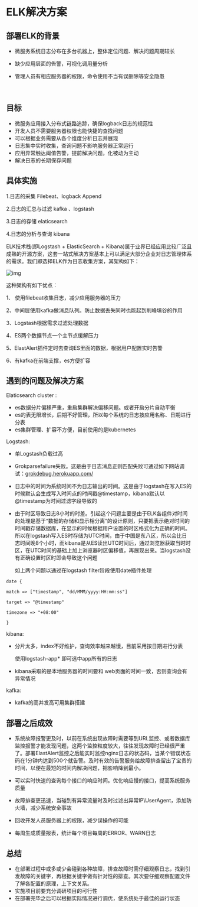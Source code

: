 # ELK解决方案

## 部署ELK的背景

- 微服务系统日志分布在多台机器上，整体定位问题、解决问题周期较长

- 缺少应用层面的告警，可视化调用量分析

- 管理人员有相应服务器的权限，命令使用不当有误删除等安全隐患

  ​         

## 目标

- 微服务应用接入分布式链路追踪，确保logback日志的规范性
- 开发人员不需要服务器权限也能快捷的查找问题
- 可以根据业务需要从各个维度分析日志并展现
- 日志集中实时收集，查询问题不影响服务器正常运行
- 应用异常触达阈值告警，提前解决问题，化被动为主动
- 解决日志的长期保存问题

## 具体实施

1.日志的采集   Filebeat、logback Append

2.日志的汇总与过滤 kafka 、logstash

3.日志的存储     elaticsearch

4.日志的分析与查询    kibana



ELK技术栈(即Logstash + ElasticSearch + Kibana)属于业界已经应用比较广泛且成熟的开源方案，这套一站式解决方案基本上可以满足大部分企业对日志管理体系的需求。我们即选择ELK作为日志收集方案，其架构如下：



![img](https://pic4.zhimg.com/80/v2-8453780905df64756155c50d06cac263_hd.jpg)        

这种架构有如下优点：

1、 使用filebeat收集日志，减少应用服务器的压力

2、中间层使用kafka做消息队列。防止数据丢失同时也能起到削峰填谷的作用

3、Logstash根据需求过滤处理数据

4、ES两个数据节点一个主节点缓解压力

5、ElastAlert插件定时去查询ES里面的数据，根据用户配置实时告警

6、有kafka在前端支撑，es方便扩容



## 遇到的问题及解决方案

Elaticsearch cluster :

- es数据分片偏移严重，重启集群解决偏移问题。或者开启分片自动平衡
- es的表无限增长，后期不好管理，所以每个系统的日志按应用名称、日期进行分表
- es集群管理、扩容不方便，目前使用的是kubernetes


Logstash:

- 单Logstash负载过高

- Grokparsefailure失败。这是由于日志消息正则匹配失败可通过如下网站调试：[grokdebug.herokuapp.com/](http://link.zhihu.com/?target=https%3A//link.juejin.im/%3Ftarget%3Dhttps%253A%252F%252Fgrokdebug.herokuapp.com%252F)

- 日志中的时间为系统时间不为日志输出的时间。这是由于logstash在写入ES的时候默认会生成写入时间点的时间戳@timestamp，kibana默认以@timestamp为时间过滤字段导致的

- 由于时区导致日志8小时的时差。引起这个问题主要是由于ELK各组件对时间的处理是基于“数据的存储和显示相分离”的设计原则，只要把表示绝对时间的时间戳存储数据库，在显示的时候根据用户设置的时区格式化为正确的时间。所以在logstash写入ES时存储为UTC时间，由于中国是东八区，所以会比日志时间晚8个小时，而kibana是从ES读出UTC时间后，通过浏览器获取当时时区，在UTC时间的基础上加上浏览器时区偏移值，再展现出来。当logstash没有正确设置时区时即会导致这个问题

  如上两个问题以通过在logstash filter阶段使用date插件处理

```
date {

match => ["timestamp", "dd/MMM/yyyy:HH:mm:ss"]

target => "@timestamp"

timezone => "+08:00"

}
```

kibana:

- 分片太多，index不好维护，查询效率越来越慢，目前采用按日期进行分表

   使用logstash-app*   即可选中app所有的日志

- kibana采取的是本地服务器的时间要和 web页面的时间一致，否则查询会有异常情况

kafka:

- kafka的高并发高可用集群搭建

   





## 部署之后成效

- 系统故障报警更及时，以前在系统出现故障时需要等到URL监控、或者数据库监控报警才能发现问题，这两个监控粒度较大，往往发现故障时已经很严重了。部署ElastAlert监控之后能实时监控nginx日志的状态码，当某个错误状态码在1分钟内达到500个就告警。及时有效的告警服务给故障排查留出了宝贵的时间，以便在最短的时间内解决问题，把影响降到最小。

- 可以实时快速的查询每个接口的响应时间。优化响应慢的接口，提高系统服务质量
- 故障排查更迅速，当碰到有异常流量时及时过滤出异常IP\UserAgent，添加防火墙，减少系统安全事故
- 回收开发人员服务器上的权限，减少误操作的可能
- 每周生成质量报表，统计每个项目每周的ERROR、WARN日志



## 总结

- 在部署过程中或多或少会碰到各种故障，排查故障时需仔细观察日志，找到引发故障的关键字，再根据关键字做有针对性的排查。其次要仔细观察配置文件了解各配置的原理，上下文关系。
- 实施项目前要充分调研项目的可行性 
- 在部署完毕之后可以根据实际情况进行调优，使系统处于最佳的运行状态